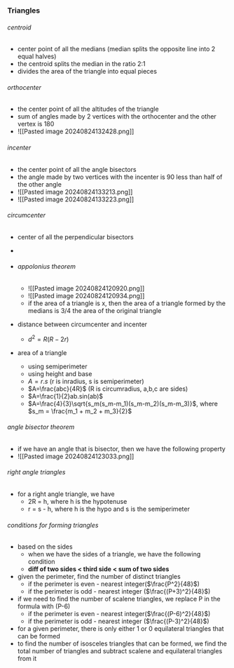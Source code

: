 ### Triangles
###### centroid
- center point of all the medians (median splits the opposite line into 2 equal halves)
- the centroid splits the median in the ratio 2:1
- divides the area of the triangle into equal pieces
###### orthocenter
- the center point of all the altitudes of the triangle
- sum of angles made by 2 vertices with the orthocenter and the other vertex is 180
- ![[Pasted image 20240824132428.png]]
###### incenter
- the center point of all the angle bisectors
- the angle made by two vertices with the incenter is 90 less than half of the other angle
- ![[Pasted image 20240824133213.png]]
- ![[Pasted image 20240824133223.png]]
###### circumcenter
- center of all the perpendicular bisectors 
- 

- ###### appolonius theorem
	- ![[Pasted image 20240824120920.png]]
	- ![[Pasted image 20240824120934.png]]
	-  if the area of a triangle is x, then the area of a triangle formed by the medians is 3/4 the area of the original triangle
- distance between circumcenter and incenter
	- $d^2=R(R-2r)$ 
- area of a triangle
	- using semiperimeter
	- using height and base
	- $A=r.s$ (r is inradius, s is semiperimeter)
	- $A=\frac{abc}{4R}$ (R is circumradius, a,b,c are sides)
	- $A=\frac{1}{2}ab.sin(ab)$
	- $A=\frac{4}{3}\sqrt{s_m(s_m-m_1)(s_m-m_2)(s_m-m_3)}$, where $s_m = \frac{m_1 + m_2 + m_3}{2}$
###### angle bisector theorem
- if we have an angle that is bisector, then we have the following property
- ![[Pasted image 20240824123033.png]]

###### right angle triangles
- for a right angle triangle, we have 
	- 2R = h, where h is the hypotenuse
	- r = s - h, where h is the hypo and s is the semiperimeter 

###### conditions for forming triangles
- based on the sides
	- when we have the sides of a triangle, we have the following condition
	- **diff of two sides < third side < sum of two sides**
- given the perimeter, find the number of distinct triangles
	- if the perimeter is even - nearest integer($\frac{P^2}{48}$)
	- if the perimeter is odd - nearest integer ($\frac{(P+3)^2}{48}$)
- if we need to find the number of scalene triangles, we replace P in the formula with (P-6)
	- if the perimeter is even - nearest integer($\frac{(P-6)^2}{48}$)
	- if the perimeter is odd - nearest integer ($\frac{(P-3)^2}{48}$)
- for a given perimeter, there is only either 1 or 0 equilateral triangles that can be formed
- to find the number of isosceles triangles that can be formed, we find the total number of triangles and subtract scalene and equilateral triangles from it